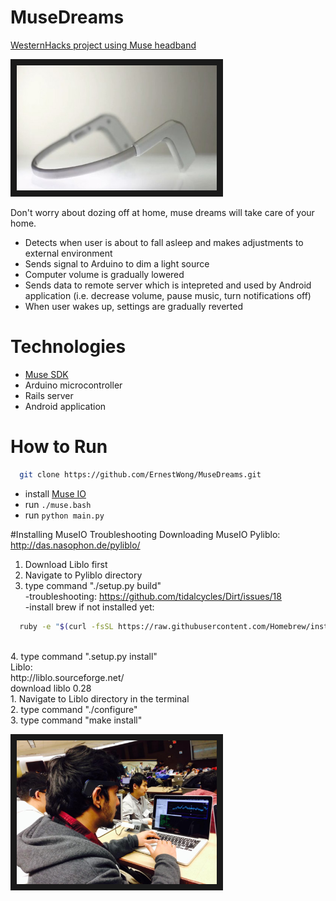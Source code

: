 # MuseDreams


[WesternHacks project using Muse headband](http://hackwestern.challengepost.com/submissions/34909-musedreams?utm_campaign=hack-western-2015_20141210&utm_content=submission_visible_in_gallery&utm_medium=email&utm_source=transactional)

<img src="https://raw.githubusercontent.com/ErnestWong/MuseDreams/master/images/muse_picture.jpg" 
alt="IMAGE ALT TEXT HERE" width="320" height="200" border="10" />

Don't worry about dozing off at home, muse dreams will take care of your home.
* Detects when user is about to fall asleep and makes adjustments to external environment
* Sends signal to Arduino to dim a light source
* Computer volume is gradually lowered
* Sends data to remote server which is intepreted and used by Android application (i.e. decrease volume, pause music, turn notifications off)
* When user wakes up, settings are gradually reverted

# Technologies
* [Muse SDK](http://www.choosemuse.com/developer-kit) 
* Arduino microcontroller
* Rails server
* Android application

# How to Run
```bash 
  git clone https://github.com/ErnestWong/MuseDreams.git
```
* install [Muse IO](http://www.choosemuse.com/developer-kit)
* run `` ./muse.bash ``
* run `` python main.py ``

#Installing MuseIO Troubleshooting
Downloading MuseIO
Pyliblo: <br>
http://das.nasophon.de/pyliblo/<br>
1. Download Liblo first<br>
2. Navigate to Pyliblo directory<br>
3. type command "./setup.py build"<br>
  -troubleshooting: https://github.com/tidalcycles/Dirt/issues/18<br>
  -install brew if not installed yet:
  ```bash
    ruby -e "$(curl -fsSL https://raw.githubusercontent.com/Homebrew/install/master/install)"
  ```
<br>
4. type command ".setup.py install"<br>
Liblo: <br>
http://liblo.sourceforge.net/<br>
download liblo 0.28<br>
1. Navigate to Liblo directory in the terminal<br>
2. type command "./configure"<br>
3. type command "make install"<br>



<img src="https://raw.githubusercontent.com/ErnestWong/MuseDreams/master/images/testing_brainwaves.jpg" 
alt="IMAGE ALT TEXT HERE" width="320" height="230" border="10" />


